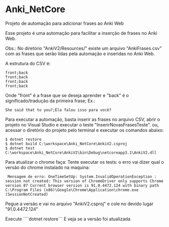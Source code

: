 # Anki_NetCore
Projeto de automação para adicionar frases ao Anki Web


Esse projeto é uma automação para facilitar a inserção de frases no Anki Web.

Obs.:
No diretório "AnkiV2/Resources/" existe um arquivo "AnkiFrases.csv" com as frases que serão lidas pela automação e inseridas no Anki Web.

A estrutura do CSV é: 

```
front;back
front;back
front;back
front;back
```

Onde "front" é a frase que se deseja aprender e "back" é o significado/tradução da primeira frase;
Ex.:
```
She said that to you?;Ela falou isso para você? 
```

Para executar a automação, basta inserir as frases no arquivo CSV, abrir o projeto no Visual Studio e executar o teste "InserirNovasFrasesTeste".
ou, acessar o diretório do projeto pelo terminal e executar os comandos abaixo: 

```
$ dotnet restore
$ dotnet build C:\workspace\Anki_NetCore\AnkiV2.csproj
$ dotnet test C:\workspace\Anki_NetCore\AnkiV2\bin\Debug\netcoreapp3.1\AnkiV2.dll

```

Para atualizar o chrome faça:
Tente executar os tests: o erro vai dizer qual o versão do chrome instalado na maquina:

`` Mensagem de erro:
   OneTimeSetUp: System.InvalidOperationException : session not created: This version of ChromeDriver only supports Chrome version 87
Current browser version is 91.0.4472.124 with binary path C:\Program Files (x86)\Google\Chrome\Application\chrome.exe (SessionNotCreated)``

Pegue a versão e vai no arquivo "AnkiV2.csproj" e cole no devido lugar "91.0.4472.124"

Execute ````dotnet restore```
E veja se a versão foi atualizada


